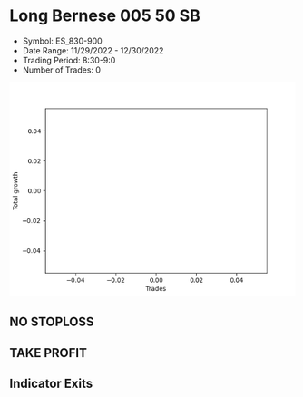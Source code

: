 # Long Bernese 005 50 SB 
- Symbol: ES_830-900
- Date Range: 11/29/2022 - 12/30/2022
- Trading Period: 8:30-9:0
- Number of Trades: 0

![Plot](LongBernese00550SBES_830-900.png)
## NO STOPLOSS














## TAKE PROFIT











## Indicator Exits

